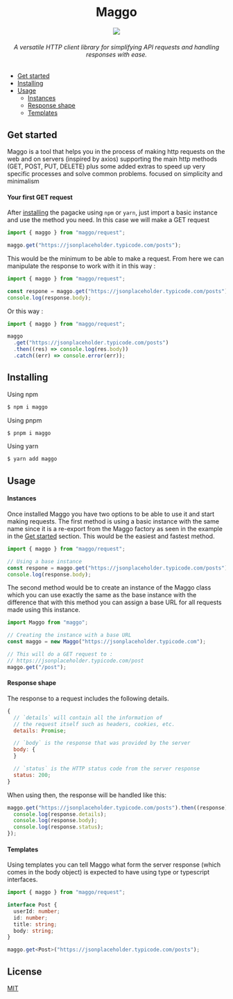 <div align="center">
  <h1>Maggo</h1>
   <img src="https://img.shields.io/badge/npm-1.3v-blue">
  <h6>A versatile HTTP client library for simplifying API requests and handling responses with ease. </h6>
</div>

- [Get started](#get-started)
- [Installing](#installing)
- [Usage](#usage)
  - [Instances](#instances)
  - [Response shape](#response-shape)
  - [Templates](#templates)

## Get started

Maggo is a tool that helps you in the process of making http requests on the web and on servers (inspired by axios) supporting the main http methods (GET, POST, PUT, DELETE) plus some added extras to speed up very specific processes and solve common problems. focused on simplicity and minimalism

#### Your first GET request

After [installing](#installing) the pagacke using `npm` or `yarn`, just import a basic instance and use the method you need. In this case we will make a GET request

```js
import { maggo } from "maggo/request";

maggo.get("https://jsonplaceholder.typicode.com/posts");
```

This would be the minimum to be able to make a request. From here we can manipulate the response to work with it in this way :

```js
import { maggo } from "maggo/request";

const respone = maggo.get("https://jsonplaceholder.typicode.com/posts");
console.log(response.body);
```

Or this way :

```js
import { maggo } from "maggo/request";

maggo
  .get("https://jsonplaceholder.typicode.com/posts")
  .then((res) => console.log(res.body))
  .catch((err) => console.error(err));
```

## Installing

Using npm

```js
$ npm i maggo
```

Using pnpm

```js
$ pnpm i maggo
```

Using yarn

```js
$ yarn add maggo
```

## Usage

#### Instances

Once installed Maggo you have two options to be able to use it and start making requests. The first method is using a basic instance with the same name since it is a re-export from the Maggo factory as seen in the example in the [Get started](#get-started) section. This would be the easiest and fastest method.

```js
import { maggo } from "maggo/request";

// Using a base instance
const respone = maggo.get("https://jsonplaceholder.typicode.com/posts");
console.log(response.body);
```

The second method would be to create an instance of the Maggo class which you can use exactly the same as the base instance with the difference that with this method you can assign a base URL for all requests made using this instance.

```js
import Maggo from "maggo";

// Creating the instance with a base URL
const maggo = new Maggo("https://jsonplaceholder.typicode.com");

// This will do a GET request to :
// https://jsonplaceholder.typicode.com/post
maggo.get("/post");
```

#### Response shape

The response to a request includes the following details.

```js
{
  // `details` will contain all the information of
  // the request itself such as headers, cookies, etc.
  details: Promise;

  // `body` is the response that was provided by the server
  body: {
  }

  // `status` is the HTTP status code from the server response
  status: 200;
}
```

When using then, the response will be handled like this:

```js
maggo.get("https://jsonplaceholder.typicode.com/posts").then((response) => {
  console.log(response.details);
  console.log(response.body);
  console.log(response.status);
});
```

#### Templates

Using templates you can tell Maggo what form the server response (which comes in the body object) is expected to have using type or typescript interfaces.

```ts
import { maggo } from "maggo/request";

interface Post {
  userId: number;
  id: number;
  title: string;
  body: string;
}

maggo.get<Post>("https://jsonplaceholder.typicode.com/posts");
```

## License

[MIT](LICENSE)
